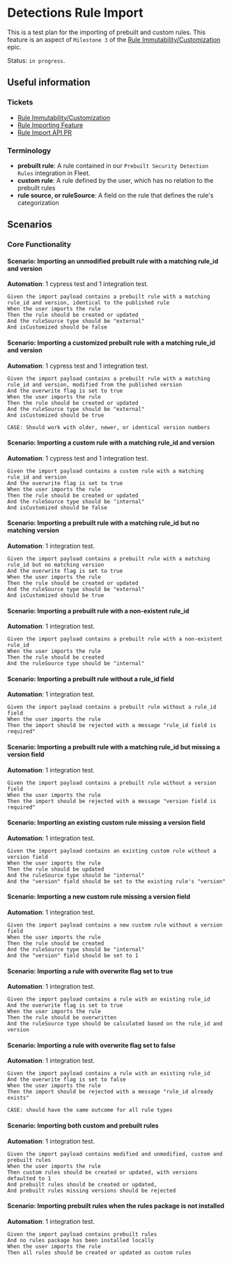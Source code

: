 # Detections Rule Import

This is a test plan for the importing of prebuilt and custom rules. This feature is an aspect of `Milestone 3` of the [Rule Immutability/Customization](https://github.com/elastic/security-team/issues/1974) epic.

Status: `in progress`.

## Useful information

### Tickets

- [Rule Immutability/Customization](https://github.com/elastic/security-team/issues/1974)
- [Rule Importing Feature](https://github.com/elastic/kibana/issues/180168)
- [Rule Import API PR](https://github.com/elastic/kibana/pull/190198)

### Terminology

- **prebuilt rule**: A rule contained in our `Prebuilt Security Detection Rules` integration in Fleet.
- **custom rule**: A rule defined by the user, which has no relation to the prebuilt rules
- **rule source, or ruleSource**: A field on the rule that defines the rule's categorization

## Scenarios

### Core Functionality

#### Scenario: Importing an unmodified prebuilt rule with a matching rule_id and version

**Automation**: 1 cypress test and 1 integration test.

```Gherkin
Given the import payload contains a prebuilt rule with a matching rule_id and version, identical to the published rule
When the user imports the rule
Then the rule should be created or updated
And the ruleSource type should be "external"
And isCustomized should be false
```

#### Scenario: Importing a customized prebuilt rule with a matching rule_id and version

**Automation**: 1 cypress test and 1 integration test.

```Gherkin
Given the import payload contains a prebuilt rule with a matching rule_id and version, modified from the published version
And the overwrite flag is set to true
When the user imports the rule
Then the rule should be created or updated
And the ruleSource type should be "external"
And isCustomized should be true

CASE: Should work with older, newer, or identical version numbers
```

#### Scenario: Importing a custom rule with a matching rule_id and version

**Automation**: 1 cypress test and 1 integration test.

```Gherkin
Given the import payload contains a custom rule with a matching rule_id and version
And the overwrite flag is set to true
When the user imports the rule
Then the rule should be created or updated
And the ruleSource type should be "internal"
And isCustomized should be false
```

#### Scenario: Importing a prebuilt rule with a matching rule_id but no matching version

**Automation**: 1 integration test.

```Gherkin
Given the import payload contains a prebuilt rule with a matching rule_id but no matching version
And the overwrite flag is set to true
When the user imports the rule
Then the rule should be created or updated
And the ruleSource type should be "external"
And isCustomized should be true
```

#### Scenario: Importing a prebuilt rule with a non-existent rule_id

**Automation**: 1 integration test.

```Gherkin
Given the import payload contains a prebuilt rule with a non-existent rule_id
When the user imports the rule
Then the rule should be created
And the ruleSource type should be "internal"
```

#### Scenario: Importing a prebuilt rule without a rule_id field

**Automation**: 1 integration test.

```Gherkin
Given the import payload contains a prebuilt rule without a rule_id field
When the user imports the rule
Then the import should be rejected with a message "rule_id field is required"
```

#### Scenario: Importing a prebuilt rule with a matching rule_id but missing a version field

**Automation**: 1 integration test.

```Gherkin
Given the import payload contains a prebuilt rule without a version field
When the user imports the rule
Then the import should be rejected with a message "version field is required"
```

#### Scenario: Importing an existing custom rule missing a version field

**Automation**: 1 integration test.

```Gherkin
Given the import payload contains an existing custom rule without a version field
When the user imports the rule
Then the rule should be updated
And the ruleSource type should be "internal"
And the "version" field should be set to the existing rule's "version"
```

#### Scenario: Importing a new custom rule missing a version field

**Automation**: 1 integration test.

```Gherkin
Given the import payload contains a new custom rule without a version field
When the user imports the rule
Then the rule should be created
And the ruleSource type should be "internal"
And the "version" field should be set to 1
```

#### Scenario: Importing a rule with overwrite flag set to true

**Automation**: 1 integration test.

```Gherkin
Given the import payload contains a rule with an existing rule_id
And the overwrite flag is set to true
When the user imports the rule
Then the rule should be overwritten
And the ruleSource type should be calculated based on the rule_id and version
```

#### Scenario: Importing a rule with overwrite flag set to false

**Automation**: 1 integration test.

```Gherkin
Given the import payload contains a rule with an existing rule_id
And the overwrite flag is set to false
When the user imports the rule
Then the import should be rejected with a message "rule_id already exists"

CASE: should have the same outcome for all rule types
```

#### Scenario: Importing both custom and prebuilt rules

**Automation**: 1 integration test.

```Gherkin
Given the import payload contains modified and unmodified, custom and prebuilt rules
When the user imports the rule
Then custom rules should be created or updated, with versions defaulted to 1
And prebuilt rules should be created or updated,
And prebuilt rules missing versions should be rejected
```

#### Scenario: Importing prebuilt rules when the rules package is not installed

**Automation**: 1 integration test.

```Gherkin
Given the import payload contains prebuilt rules
And no rules package has been installed locally
When the user imports the rule
Then all rules should be created or updated as custom rules
```
